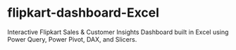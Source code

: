 # flipkart-dashboard-Excel
Interactive Flipkart Sales &amp; Customer Insights Dashboard built in Excel using Power Query, Power Pivot, DAX, and Slicers.
